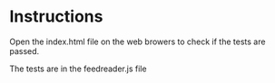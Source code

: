 # Instructions

Open the index.html file on the web browers to check if the tests are passed.

The tests are in the feedreader.js file
